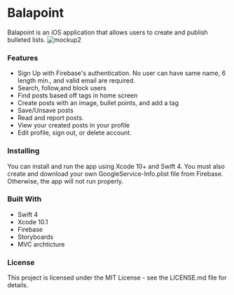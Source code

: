 # Balapoint
Balapoint is an iOS application that allows users to create and publish bulleted lists. 
![mockup2](https://user-images.githubusercontent.com/9616943/50607672-dd1f6080-0e7e-11e9-8079-5ed8473ee969.png)

### Features 
* Sign Up with Firebase's authentication. No user can have same name, 6 length min., and valid email are required. 
* Search, follow,and block users
* Find posts based off tags in home screen
* Create posts with an image, bullet points, and add a tag
* Save/Unsave posts
* Read and report posts.
* View your created posts in your profile
* Edit profile, sign out, or delete account.

### Installing
You can install and run the app using Xcode 10+ and Swift 4. You must also create and download your own GoogleService-Info.plist file from Firebase. Otherwise, the app will not run properly. 

### Built With
* Swift 4
* Xcode 10.1
* Firebase
* Storyboards
* MVC archticture 

### License
This project is licensed under the MIT License - see the LICENSE.md file for details. 
